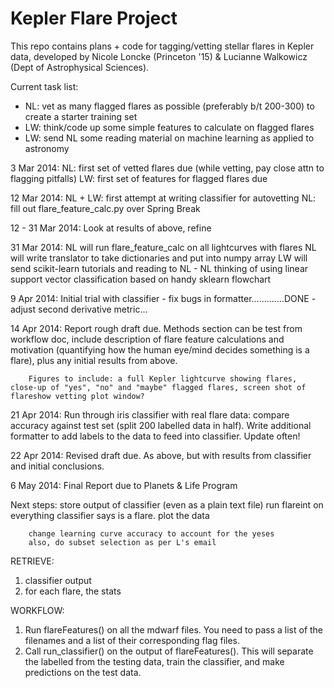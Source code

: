 Kepler Flare Project
====================

This repo contains plans + code for tagging/vetting stellar flares in Kepler data, developed by 
Nicole Loncke (Princeton '15) & Lucianne Walkowicz (Dept of Astrophysical Sciences). 


Current task list:
- NL: vet as many flagged flares as possible (preferably b/t 200-300) to create a starter training set
- LW: think/code up some simple features to calculate on flagged flares
- LW: send NL some reading material on machine learning as applied to astronomy

3 Mar 2014: NL: first set of vetted flares due (while vetting, pay close attn to flagging pitfalls)
      	    LW: first set of features for flagged flares due

12 Mar 2014: NL + LW: first attempt at writing classifier for autovetting
             NL: fill out flare_feature_calc.py over Spring Break

12 - 31 Mar 2014: Look at results of above, refine 

31 Mar 2014: NL will run flare_feature_calc on all lightcurves with flares
	     NL will write translator to take dictionaries and put into numpy array
             LW will send scikit-learn tutorials and reading to NL
    - NL thinking of using linear support vector classification based
      on handy sklearn flowchart

9 Apr 2014: Initial trial with classifier
      - fix bugs in formatter.............DONE 
      - adjust second derivative metric...


14 Apr 2014: Report rough draft due. 
       	     Methods section can be test from workflow doc, include
       	     description of flare feature calculations and motivation
       	     (quantifying how the human eye/mind decides something is
       	     a flare), plus any initial results from above.
      	    
	    Figures to include: a full Kepler lightcurve showing flares, close-up of "yes", "no" and "maybe" flagged flares, screen shot of flareshow vetting plot window? 

21 Apr 2014: Run through iris classifier with real flare data: compare
   accuracy against test set (split 200 labelled data in half).  Write
   additional formatter to add labels to the data to feed into
   classifier.  Update often!

22 Apr 2014: Revised draft due. As above, but with results from classifier and initial conclusions.

6 May 2014: Final Report due to Planets & Life Program

Next steps: store output of classifier (even as a plain text file)
            run flareint on everything classifier says is a flare.
            plot the data
	    
	    change learning curve accuracy to account for the yeses
	    also, do subset selection as per L's email
	   
RETRIEVE:
 1. classifier output
 2. for each flare, the stats

WORKFLOW:
 1. Run flareFeatures() on all the mdwarf files.  You need to pass a
     list of the filenames and a list of their corresponding flag files.
 2. Call run_classifier() on the output of flareFeatures().  This will
     separate the labelled from the testing data, train the classifier,
      and make predictions on the test data.
